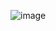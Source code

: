 ![image](https://user-images.githubusercontent.com/123516285/231546395-16d6d36d-6b44-4c20-add9-b8bec918b611.png)
